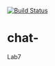 [![Build Status](https://travis-ci.com/ORKEMEY/chat.svg?branch=master)](https://travis-ci.com/ORKEMEY/chat)
# chat-
Lab7
